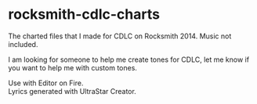 # rocksmith-cdlc-charts
The charted files that I made for CDLC on Rocksmith 2014. Music not included.

I am looking for someone to help me create tones for CDLC, let me know if you want to help me with custom tones.

Use with Editor on Fire.  
Lyrics generated with UltraStar Creator.
